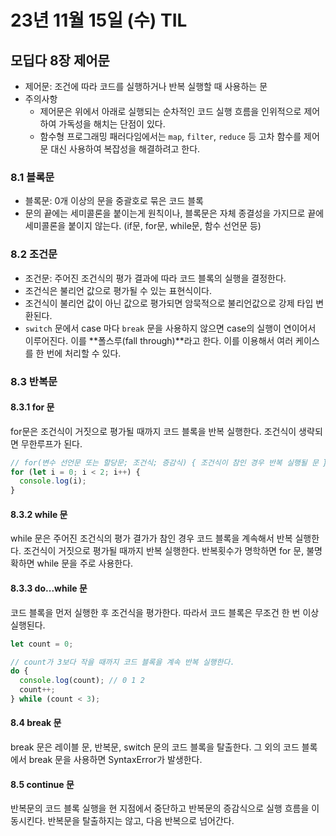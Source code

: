 # 23년 11월 15일 (수) TIL

## 모딥다 8장 제어문

- 제어문: 조건에 따라 코드를 실행하거나 반복 실행할 때 사용하는 문
- 주의사항
  - 제어문은 위에서 아래로 실행되는 순차적인 코드 실행 흐름을 인위적으로 제어하여 가독성을 해치는 단점이 있다.
  - 함수형 프로그래밍 패러다임에서는 `map`, `filter`, `reduce` 등 고차 함수를 제어문 대신 사용하여 복잡성을 해결하려고 한다.

### 8.1 블록문

- 블록문: 0개 이상의 문을 중괄호로 묶은 코드 블록
- 문의 끝에는 세미콜론을 붙이는게 원칙이나, 블록문은 자체 종결성을 가지므로 끝에 세미콜론을 붙이지 않는다. (if문, for문, while문, 함수 선언문 등)

### 8.2 조건문

- 조건문: 주어진 조건식의 평가 결과에 따라 코드 블록의 실행을 결정한다.
- 조건식은 불리언 값으로 평가될 수 있는 표현식이다.
- 조건식이 불리언 값이 아닌 값으로 평가되면 암묵적으로 불리언값으로 강제 타입 변환된다.
- `switch` 문에서 case 마다 `break` 문을 사용하지 않으면 case의 실행이 연이어서 이루어진다. 이를 **폴스루(fall through)**라고 한다. 이를 이용해서 여러 케이스를 한 번에 처리할 수 있다.

### 8.3 반복문

#### 8.3.1 for 문

for문은 조건식이 거짓으로 평가될 때까지 코드 블록을 반복 실행한다. 조건식이 생략되면 무한루프가 된다.

```js
// for(변수 선언문 또는 할당문; 조건식; 증감식) { 조건식이 참인 경우 반복 실행될 문 }
for (let i = 0; i < 2; i++) {
  console.log(i);
}
```

#### 8.3.2 while 문

while 문은 주어진 조건식의 평가 결가가 참인 경우 코드 블록을 계속해서 반복 실행한다. 조건식이 거짓으로 평가될 때까지 반복 실행한다.
반복횟수가 명학하면 for 문, 불명확하면 while 문을 주로 사용한다.

#### 8.3.3 do...while 문

코드 블록을 먼저 실행한 후 조건식을 평가한다. 따라서 코드 블록은 무조건 한 번 이상 실행된다.

```js
let count = 0;

// count가 3보다 작을 때까지 코드 블록을 계속 반복 실행한다.
do {
  console.log(count); // 0 1 2
  count++;
} while (count < 3);
```

#### 8.4 break 문

break 문은 레이블 문, 반복문, switch 문의 코드 블록을 탈출한다. 그 외의 코드 블록에서 break 문을 사용하면 SyntaxError가 발생한다.

#### 8.5 continue 문

반복문의 코드 블록 실행을 현 지점에서 중단하고 반복문의 증감식으로 실행 흐름을 이동시킨다.
반복문을 탈출하지는 않고, 다음 반복으로 넘어간다.
